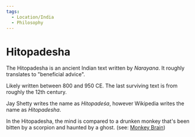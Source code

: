 ```yaml
---
tags:
  - Location/India
  - Philosophy
---
```

# Hitopadesha

The Hitopadesha is an ancient Indian text written by _Narayana_. It roughly
translates to "beneficial advice".

Likely written between 800 and 950 CE. The last surviving text is from roughly
the 12th century. 

Jay Shetty writes the name as _Hitopadeśa_, however Wikipedia writes the name
as _Hitopadesha_. 

In the Hitopadesha, the mind is compared to a drunken monkey that's been bitten
by a scorpion and haunted by a ghost. (see: [Monkey
Brain](productivity/monkey-brain.md))

